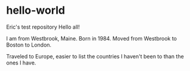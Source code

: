 # hello-world
Eric's test repository
Hello all!

I am from Westbrook, Maine. Born in 1984. Moved from Westbrook to Boston to London. 

Traveled to Europe, easier to list the countries I haven't been to than the ones I have.
